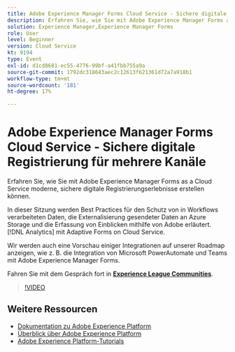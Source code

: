 ```yaml
---
title: Adobe Experience Manager Forms Cloud Service - Sichere digitale Registrierung für mehrere Kanäle
description: Erfahren Sie, wie Sie mit Adobe Experience Manager Forms as a Cloud Service moderne, sichere digitale Registrierungserlebnisse erstellen können. In dieser Sitzung werden Best Practices für den Schutz von in Workflows verarbeiteten Daten, die Externalisierung gesendeter Daten an Azure Storage und die Erfassung von Einblicken mithilfe von Adobe erläutert. [!DNL Analytics] mit Adaptive Forms on Cloud Service.
solution: Experience Manager,Experience Manager Forms
role: User
level: Beginner
version: Cloud Service
kt: 9194
type: Event
exl-id: d1cd8681-ec55-4776-99bf-a41fbb755a9a
source-git-commit: 1792dc318643aec2c12613f621361d72a7a918b1
workflow-type: tm+mt
source-wordcount: '181'
ht-degree: 17%

---
```


# Adobe Experience Manager Forms Cloud Service - Sichere digitale Registrierung für mehrere Kanäle

Erfahren Sie, wie Sie mit Adobe Experience Manager Forms as a Cloud Service moderne, sichere digitale Registrierungserlebnisse erstellen können.

In dieser Sitzung werden Best Practices für den Schutz von in Workflows verarbeiteten Daten, die Externalisierung gesendeter Daten an Azure Storage und die Erfassung von Einblicken mithilfe von Adobe erläutert. [!DNL Analytics] mit Adaptive Forms on Cloud Service.

Wir werden auch eine Vorschau einiger Integrationen auf unserer Roadmap anzeigen, wie z. B. die Integration von Microsoft PowerAutomate und Teams mit Adobe Experience Manager Forms.

Fahren Sie mit dem Gespräch fort in **[Experience League Communities](https://adobe.ly/3CQjKgg)**.

>[!VIDEO](https://video.tv.adobe.com/v/337887/?quality=12&learn=on&hidetitle=true)

## Weitere Ressourcen

- [Dokumentation zu Adobe Experience Platform](https://experienceleague.adobe.com/docs/experience-platform.html?lang=de)
- [Überblick über Adobe Experience Platform](https://experienceleague.adobe.com/docs/experience-platform/landing/home.html?lang=de)
- [Adobe Experience Platform-Tutorials](https://experienceleague.adobe.com/docs/platform-learn/tutorials/overview.html?lang=de)
